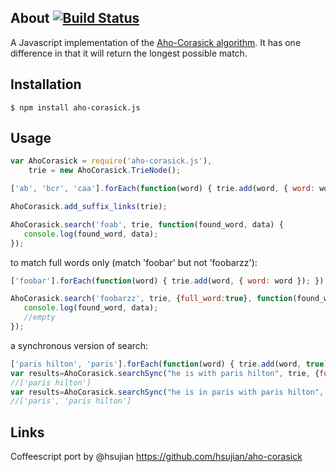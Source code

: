 

About [![Build Status](https://travis-ci.org/tombooth/aho-corasick.js.png?branch=master)](https://travis-ci.org/tombooth/aho-corasick.js)
-------------------------------------
A Javascript implementation of the [Aho-Corasick algorithm](http://cisc-w09.isrl.kr/cgi-bin/TUBoard/db/seminar/upload/1183356194165246034173/p333-aho-corasick.pdf). It has one difference in that it will return the longest possible match.

Installation
-------------------------------------
```
$ npm install aho-corasick.js
```

Usage
-------------------------------------
```javascript
var AhoCorasick = require('aho-corasick.js'),
    trie = new AhoCorasick.TrieNode();

['ab', 'bcr', 'caa'].forEach(function(word) { trie.add(word, { word: word }); });

AhoCorasick.add_suffix_links(trie);

AhoCorasick.search('foab', trie, function(found_word, data) {
   console.log(found_word, data);
});
```

to match full words only (match 'foobar' but not 'foobarzz'):
```javascript
['foobar'].forEach(function(word) { trie.add(word, { word: word }); });

AhoCorasick.search('foobarzz', trie, {full_word:true}, function(found_word, data) {
   console.log(found_word, data);
   //empty
});
```
a synchronous version of search:
```javascript
['paris hilton', 'paris'].forEach(function(word) { trie.add(word, true); });
var results=AhoCorasick.searchSync("he is with paris hilton", trie, {full_word:true})
//['paris hilton']
var results=AhoCorasick.searchSync("he is in paris with paris hilton", trie, {full_word:true})
//['paris', 'paris hilton']
```

Links
-------------------------------------
Coffeescript port by @hsujian https://github.com/hsujian/aho-corasick





